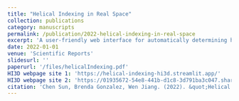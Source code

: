 ```yaml
---
title: "Helical Indexing in Real Space"
collection: publications
category: manuscripts
permalink: /publication/2022-helical-indexing-in-real-space
excerpt: 'A user-friendly web interface for automatically determining helical parameters from an initial model in real space.'
date: 2022-01-01
venue: 'Scientific Reports'
slidesurl: ''
paperurl: '/files/helicalIndexing.pdf'
HI3D webpage site 1: 'https://helical-indexing-hi3d.streamlit.app/'
HI3D webpage site 2: 'https://01935672-54e8-441b-d1c8-3d791ba3c047.share.connect.posit.cloud/'
citation: 'Chen Sun, Brenda Gonzalez, Wen Jiang. (2022). &quot;Helical Indexing in Real Space.&quot; <i>Scientific Reports</i>. 12, 8162.'
---
```

